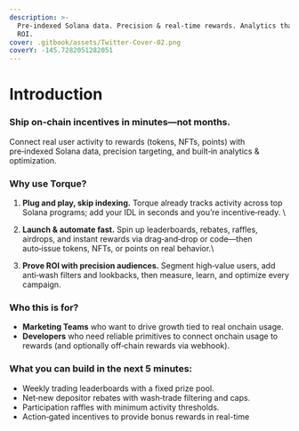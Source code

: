 ```yaml
---
description: >-
  Pre‑indexed Solana data. Precision & real‑time rewards. Analytics that prove
  ROI.
cover: .gitbook/assets/Twitter-Cover-02.png
coverY: -145.7282051282051
---
```


# Introduction

### **Ship on‑chain incentives in minutes—not months.**&#x20;

Connect real user activity to rewards (tokens, NFTs, points) with pre‑indexed Solana data, precision targeting, and built‑in analytics & optimization.

### **Why use Torque?**

1. **Plug and play, skip indexing.** Torque already tracks activity across top Solana programs; add your IDL in seconds and you’re incentive‑ready. \

2. **Launch & automate fast.** Spin up leaderboards, rebates, raffles, airdrops, and instant rewards via drag‑and‑drop or code—then auto‑issue tokens, NFTs, or points on real behavior.\

3. **Prove ROI with precision audiences.** Segment high‑value users, add anti‑wash filters and lookbacks, then measure, learn, and optimize every campaign.&#x20;

### **Who this is for?**

* **Marketing Teams** who want to drive growth tied to real onchain usage.
* **Developers** who need reliable primitives to connect onchain usage to rewards (and optionally off‑chain rewards via webhook).

### **What you can build in the next 5 minutes:**

* Weekly trading leaderboards with a fixed prize pool.
* Net‑new depositor rebates with wash‑trade filtering and caps.
* Participation raffles with minimum activity thresholds.
* Action‑gated incentives to provide bonus rewards in real-time
